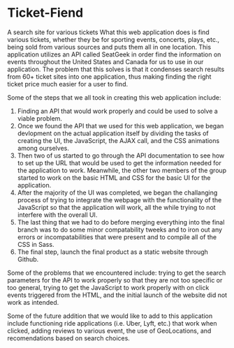 # Ticket-Fiend

A search site for various tickets 
What this web application does is find various tickets, whether they be for sporting events, concerts, plays, etc., being sold from various sources and puts them all in one location. This application utilizes an API called SeatGeek in order find the information on events throughout the United States and Canada for us to use in our application. The problem that this solves is that it condenses search results from 60+ ticket sites into one application, thus making finding the right ticket price much easier for a user to find. 

Some of the steps that we all took in creating this web application include:
1. Finding an API that would work properly and could be used to solve a viable problem.
2. Once we found the API that we used for this web application, we began devlopment on the actual application itself by dividing the tasks of creating the UI, the JavaScript, the AJAX call, and the CSS animations among ourselves. 
3. Then two of us started to go through the API documentation to see how to set up the URL that would be used to get the information needed for the application to work. Meanwhile, the other two members of the group started to work on the basic HTML and CSS for the basic UI for the application. 
4. After the majority of the UI was completed, we began the challanging process of trying to integrate the webpage with the functionality of the JavaScript so that the application will work, all the while trying to not interfere with the overall UI.
5. The last thing that we had to do before merging everything into the final branch was to do some minor compatability tweeks and to iron out any errors or incompatabilities that were present and to compile all of the CSS in Sass.
6. The final step, launch the final product as a static website through Github.

Some of the problems that we encountered include: trying to get the search parameters for the API to work properly so that they are not too specific or too general, trying to get the JavaScript to work properly with on click events triggered from the HTML, and the initial launch of the website did not work as intended. 

Some of the future addition that we would like to add to this application include functioning ride applications (i.e. Uber, Lyft, etc.) that work when clicked, adding reviews to various event, the use of GeoLocations, and recomendations based on search choices.  
